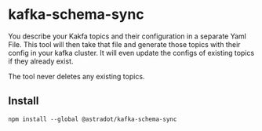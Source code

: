 # kafka-schema-sync


You describe your Kakfa topics and their configuration in a separate Yaml File. This tool will then take that file and generate those topics with their config in your kafka cluster.
It will even update the configs of existing topics if they already exist.

The tool never deletes any existing topics.


## Install

```
npm install --global @astradot/kafka-schema-sync
```
